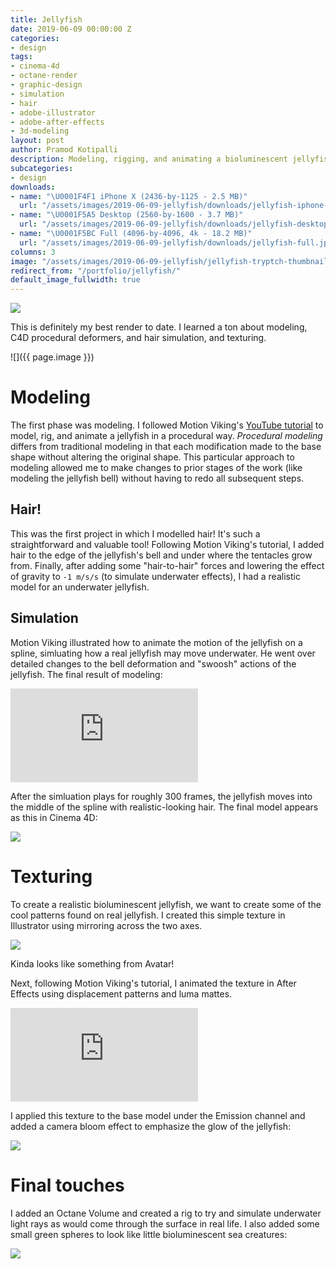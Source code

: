 ```yaml
---
title: Jellyfish
date: 2019-06-09 00:00:00 Z
categories:
- design
tags:
- cinema-4d
- octane-render
- graphic-design
- simulation
- hair
- adobe-illustrator
- adobe-after-effects
- 3d-modeling
layout: post
author: Pramod Kotipalli
description: Modeling, rigging, and animating a bioluminescent jellyfish
subcategories:
- design
downloads:
- name: "\U0001F4F1 iPhone X (2436-by-1125 - 2.5 MB)"
  url: "/assets/images/2019-06-09-jellyfish/downloads/jellyfish-iphone-x.jpg"
- name: "\U0001F5A5️ Desktop (2560-by-1600 - 3.7 MB)"
  url: "/assets/images/2019-06-09-jellyfish/downloads/jellyfish-desktop.jpg"
- name: "\U0001F5BC️ Full (4096-by-4096, 4k - 18.2 MB)"
  url: "/assets/images/2019-06-09-jellyfish/downloads/jellyfish-full.jpg"
columns: 3
image: "/assets/images/2019-06-09-jellyfish/jellyfish-tryptch-thumbnail.jpg"
redirect_from: "/portfolio/jellyfish/"
default_image_fullwidth: true
---
```


![](/assets/images/2019-06-09-jellyfish/jellyfish-thumbnail.png)

This is definitely my best render to date. I learned a ton
about modeling, C4D procedural deformers, and hair
simulation, and texturing.

![]({{ page.image }})

# Modeling

The first phase was modeling. I followed Motion Viking's
[YouTube
tutorial](https://www.youtube.com/watch?v=11JwBQkzySE) to
model, rig, and animate a jellyfish in a procedural way.
_Procedural modeling_ differs from traditional modeling in
that each modification made to the base shape without
altering the original shape. This particular approach to
modeling allowed me to make changes to prior stages of the
work (like modeling the jellyfish bell) without having to
redo all subsequent steps.

## Hair!

This was the first project in which I modelled hair! It's
such a straightforward and valuable tool! Following Motion
Viking's tutorial, I added hair to the edge of the
jellyfish's bell and under where the tentacles grow from.
Finally, after adding some "hair-to-hair" forces and
lowering the effect of gravity to `-1 m/s/s` (to simulate
underwater effects), I had a realistic model for an
underwater jellyfish.

## Simulation

Motion Viking illustrated how to animate the motion of the
jellyfish on a spline, simluating how a real jellyfish may
move underwater. He went over detailed changes to the bell
deformation and "swoosh" actions of the jellyfish. The final
result of modeling:

<div class="embed-container-full-width">
<iframe src="https://www.youtube.com/embed/tcQxNEFJEjs" frameborder="0" allow="accelerometer; autoplay; encrypted-media; gyroscope; picture-in-picture" allowfullscreen></iframe>
</div>

After the simluation plays for roughly 300 frames, the
jellyfish moves into the middle of the spline with
realistic-looking hair. The final model appears as this in
Cinema 4D:

![](/assets/images/2019-06-09-jellyfish/jellyfish-model.png)

# Texturing

To create a realistic bioluminescent jellyfish, we want to
create some of the cool patterns found on real jellyfish. I
created this simple texture in Illustrator using mirroring
across the two axes.

![](/assets/images/2019-06-09-jellyfish/jellyfish-pattern.png)

Kinda looks like something from Avatar!

Next, following Motion Viking's tutorial, I animated the
texture in After Effects using displacement patterns and
luma mattes.

<div class="embed-container-full-width">
<iframe src="https://www.youtube.com/embed/f8ApFp-0CRo" frameborder="0" allow="accelerometer; autoplay; encrypted-media; gyroscope; picture-in-picture" allowfullscreen></iframe>
</div>

I applied this texture to the base model under the Emission
channel and added a camera bloom effect to emphasize the
glow of the jellyfish:

![](/assets/images/2019-06-09-jellyfish/jellyfish-textured-simple.png)

# Final touches

I added an Octane Volume and created a rig to try and
simulate underwater light rays as would come through the
surface in real life. I also added some small green spheres
to look like little bioluminescent sea creatures:


![](/assets/images/2019-06-09-jellyfish/jellyfish-light-ray-rig-and-sealife.png)
